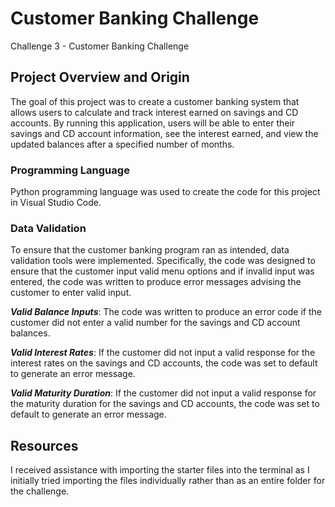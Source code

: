 # Customer Banking Challenge
Challenge 3 - Customer Banking Challenge

## Project Overview and Origin
The goal of this project was to create a customer banking system that allows users to calculate and track interest earned on savings and CD accounts. By running this application, users will be able to enter their savings and CD account information, see the interest earned, and view the updated balances after a specified number of months.

### Programming Language
Python programming language was used to create the code for this project in Visual Studio Code.

### Data Validation 

To ensure that the customer banking program ran as intended, data validation tools were implemented. Specifically, the code was designed to ensure that the customer input valid menu options and if invalid input was entered, the code was written to produce error messages advising the customer to enter valid input.

**_Valid Balance Inputs_**: The code was written to produce an error code if the customer did not enter a valid number for the savings and CD account balances.

**_Valid Interest Rates_**: If the customer did not input a valid response for the interest rates on the savings and CD accounts, the code was set to default to generate an error message.

**_Valid Maturity Duration_**: If the customer did not input a valid response for the maturity duration for the savings and CD accounts, the code was set to default to generate an error message.

## Resources 
I received assistance with importing the starter files into the terminal as I initially tried importing the files individually rather than as an entire folder for the challenge. 
